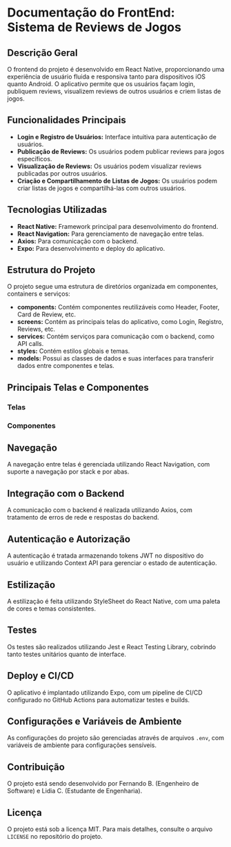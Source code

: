 # Documentação do FrontEnd: Sistema de Reviews de Jogos

## Descrição Geral

O frontend do projeto é desenvolvido em React Native, proporcionando uma experiência de usuário fluida e responsiva tanto para dispositivos iOS quanto Android. O aplicativo permite que os usuários façam login, publiquem reviews, visualizem reviews de outros usuários e criem listas de jogos.

## Funcionalidades Principais

- **Login e Registro de Usuários:** Interface intuitiva para autenticação de usuários.
- **Publicação de Reviews:** Os usuários podem publicar reviews para jogos específicos.
- **Visualização de Reviews:** Os usuários podem visualizar reviews publicadas por outros usuários.
- **Criação e Compartilhamento de Listas de Jogos:** Os usuários podem criar listas de jogos e compartilhá-las com outros usuários.

## Tecnologias Utilizadas

- **React Native:** Framework principal para desenvolvimento do frontend.
- **React Navigation:** Para gerenciamento de navegação entre telas.
- **Axios:** Para comunicação com o backend.
- **Expo:** Para desenvolvimento e deploy do aplicativo.

## Estrutura do Projeto

O projeto segue uma estrutura de diretórios organizada em componentes, containers e serviços:

- **components:** Contém componentes reutilizáveis como Header, Footer, Card de Review, etc.
- **screens:** Contém as principais telas do aplicativo, como Login, Registro, Reviews, etc.
- **services:** Contém serviços para comunicação com o backend, como API calls.
- **styles:** Contém estilos globais e temas.
- **models:** Possui as classes de dados e suas interfaces para transferir dados entre componentes e telas.

## Principais Telas e Componentes

### Telas


### Componentes

## Navegação

A navegação entre telas é gerenciada utilizando React Navigation, com suporte a navegação por stack e por abas.

## Integração com o Backend

A comunicação com o backend é realizada utilizando Axios, com tratamento de erros de rede e respostas do backend.

## Autenticação e Autorização

A autenticação é tratada armazenando tokens JWT no dispositivo do usuário e utilizando Context API para gerenciar o estado de autenticação.

## Estilização

A estilização é feita utilizando StyleSheet do React Native, com uma paleta de cores e temas consistentes.

## Testes

Os testes são realizados utilizando Jest e React Testing Library, cobrindo tanto testes unitários quanto de interface.

## Deploy e CI/CD

O aplicativo é implantado utilizando Expo, com um pipeline de CI/CD configurado no GitHub Actions para automatizar testes e builds.

## Configurações e Variáveis de Ambiente

As configurações do projeto são gerenciadas através de arquivos `.env`, com variáveis de ambiente para configurações sensíveis.

## Contribuição

O projeto está sendo desenvolvido por Fernando B. (Engenheiro de Software) e Lidia C. (Estudante de Engenharia).

## Licença

O projeto está sob a licença MIT. Para mais detalhes, consulte o arquivo `LICENSE` no repositório do projeto.
